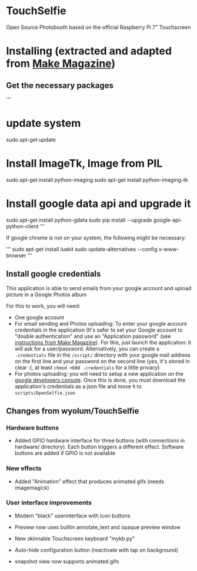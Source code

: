 # TouchSelfie
Open Source Photobooth based on the official Raspberry Pi 7" Touchscreen

# Installing (extracted and adapted from [Make Magazine](https://makezine.com/projects/raspberry-pi-photo-booth/))

## Get the necessary packages
'''
# update system 
sudo apt-get update
# Install ImageTk, Image from PIL
sudo apt-get install python-imaging
sudo apt-get install python-imaging-tk
# Install google data api and upgrade it
sudo apt-get install python-gdata
sudo pip install --upgrade google-api-python-client
'''

If google chrome is not on your system, the following might be necessary:

'''
sudo apt-get install luakit
sudo update-alternatives --config x-www-browser
'''
## Install google credentials
This application is able to send emails from your google account and upload picture in a Google Photos album

For this to work, you will need:
- One google account
- For email sending and Photos uploading: To enter your google account credentials in the application (It's safer to set your Google account to "double authentication" and use an "Application password" (see [instructions from Make Magazine](https://makezine.com/projects/raspberry-pi-photo-booth/)). For this, just launch the application: it will ask for a user/password. Alternatively, you can create a `.credentials` file in the `/script/` directory with your google mail address on the first line and your password on the second line (yes, it's stored in clear :(, at least `chmod +600 .credentials` for a little privacy)
- For photos uploading: you will need to setup a new application on the [google developers console](https://console.developers.google.com/). Once this is done, you must download the application's credentials as a json file and move it to `scripts/OpenSelfie.json`

## Changes from wyolum/TouchSelfie

### Hardware buttons
- Added GPIO hardware interface for three buttons (with connections in hardware/ directory). Each button triggers a different effect. Software buttons are added if GPIO is not available

### New effects
- Added "Animation" effect that produces animated gifs (needs imagemagick)

### User interface improvements

- Modern "black" userinterface with icon buttons

- Preview now uses builtin annotate_text and opaque preview window

- New skinnable Touchscreen keyboard "mykb.py"

- Auto-hide configuration button (reactivate with tap on background)

- snapshot view now supports animated gifs

